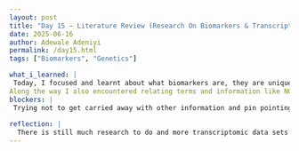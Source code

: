 ```yaml
---
layout: post
title: "Day 15 – Literature Review (Research On Biomarkers & Transcriptomic Data Sets)"
date: 2025-06-16
author: Adewale Adeniyi
permalink: /day15.html
tags: ["Biomarkers", "Genetics"]

what_i_learned: |
 Today, I focused and learnt about what biomarkers are, they are unique markers found in cancerous tumors or tumors, futhermore, Genomic biomarkers are measureable characteristics of either RNA or DNA that signal normal or abnormal biological processes, responses to an exposure or intervention.For example, you could picture it as a name tag only with more details of what cell or tumor it was gotten from, and what makes it unique, basically helps us to understand what type of cell,tissue or tumor type it is. A brief definition of what transcriptomic data set is, the systemic measurements of many RNAs, futhermore, it is a study which employs RNA sequencing to identify differentially expressed genes and alternatively splicing effects by comparing gene expression profiles between healthy and diseased tissues.
Along the way I also encountered relating terms and information like NGS (Next Generation Sequencing), which basically means a revolutionary technology that allows for the rapid sequencing of millions of DNA or RNA fragments simultaneously, transforming genomic research and clinical applications.
blockers: |
 Trying not to get carried away with other information and pin pointing and focusing on what the project wishes to achieve.
  
reflection: |
  There is still much research to do and more transcriptomic data sets to find and to clean, understaning the biological theoretical aspect would help to point my team in the right direction.
---
```

